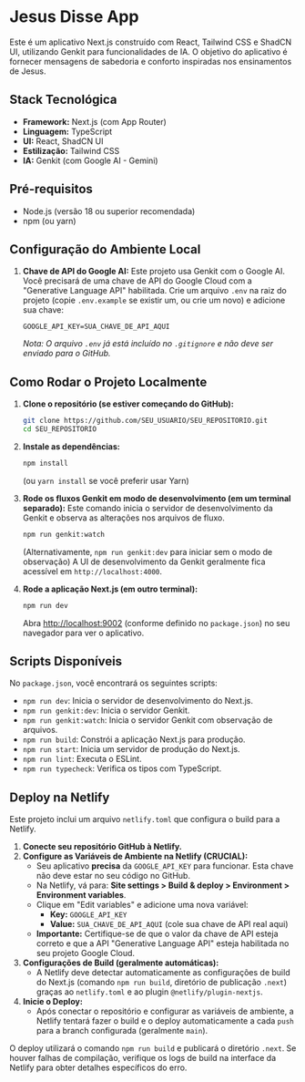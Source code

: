 # Jesus Disse App

Este é um aplicativo Next.js construído com React, Tailwind CSS e ShadCN UI, utilizando Genkit para funcionalidades de IA. O objetivo do aplicativo é fornecer mensagens de sabedoria e conforto inspiradas nos ensinamentos de Jesus.

## Stack Tecnológica

*   **Framework:** Next.js (com App Router)
*   **Linguagem:** TypeScript
*   **UI:** React, ShadCN UI
*   **Estilização:** Tailwind CSS
*   **IA:** Genkit (com Google AI - Gemini)

## Pré-requisitos

*   Node.js (versão 18 ou superior recomendada)
*   npm (ou yarn)

## Configuração do Ambiente Local

1.  **Chave de API do Google AI:**
    Este projeto usa Genkit com o Google AI. Você precisará de uma chave de API do Google Cloud com a "Generative Language API" habilitada.
    Crie um arquivo `.env` na raiz do projeto (copie `.env.example` se existir um, ou crie um novo) e adicione sua chave:
    ```env
    GOOGLE_API_KEY=SUA_CHAVE_DE_API_AQUI
    ```
    *Nota: O arquivo `.env` já está incluído no `.gitignore` e não deve ser enviado para o GitHub.*

## Como Rodar o Projeto Localmente

1.  **Clone o repositório (se estiver começando do GitHub):**
    ```bash
    git clone https://github.com/SEU_USUARIO/SEU_REPOSITORIO.git
    cd SEU_REPOSITORIO
    ```

2.  **Instale as dependências:**
    ```bash
    npm install
    ```
    (ou `yarn install` se você preferir usar Yarn)

3.  **Rode os fluxos Genkit em modo de desenvolvimento (em um terminal separado):**
    Este comando inicia o servidor de desenvolvimento da Genkit e observa as alterações nos arquivos de fluxo.
    ```bash
    npm run genkit:watch
    ```
    (Alternativamente, `npm run genkit:dev` para iniciar sem o modo de observação)
    A UI de desenvolvimento da Genkit geralmente fica acessível em `http://localhost:4000`.

4.  **Rode a aplicação Next.js (em outro terminal):**
    ```bash
    npm run dev
    ```
    Abra [http://localhost:9002](http://localhost:9002) (conforme definido no `package.json`) no seu navegador para ver o aplicativo.

## Scripts Disponíveis

No `package.json`, você encontrará os seguintes scripts:

*   `npm run dev`: Inicia o servidor de desenvolvimento do Next.js.
*   `npm run genkit:dev`: Inicia o servidor Genkit.
*   `npm run genkit:watch`: Inicia o servidor Genkit com observação de arquivos.
*   `npm run build`: Constrói a aplicação Next.js para produção.
*   `npm run start`: Inicia um servidor de produção do Next.js.
*   `npm run lint`: Executa o ESLint.
*   `npm run typecheck`: Verifica os tipos com TypeScript.

## Deploy na Netlify

Este projeto inclui um arquivo `netlify.toml` que configura o build para a Netlify.

1.  **Conecte seu repositório GitHub à Netlify.**
2.  **Configure as Variáveis de Ambiente na Netlify (CRUCIAL):**
    *   Seu aplicativo **precisa** da `GOOGLE_API_KEY` para funcionar. Esta chave não deve estar no seu código no GitHub.
    *   Na Netlify, vá para: **Site settings > Build & deploy > Environment > Environment variables**.
    *   Clique em "Edit variables" e adicione uma nova variável:
        *   **Key:** `GOOGLE_API_KEY`
        *   **Value:** `SUA_CHAVE_DE_API_AQUI` (cole sua chave de API real aqui)
    *   **Importante:** Certifique-se de que o valor da chave de API esteja correto e que a API "Generative Language API" esteja habilitada no seu projeto Google Cloud.
3.  **Configurações de Build (geralmente automáticas):**
    *   A Netlify deve detectar automaticamente as configurações de build do Next.js (comando `npm run build`, diretório de publicação `.next`) graças ao `netlify.toml` e ao plugin `@netlify/plugin-nextjs`.
4.  **Inicie o Deploy:**
    *   Após conectar o repositório e configurar as variáveis de ambiente, a Netlify tentará fazer o build e o deploy automaticamente a cada `push` para a branch configurada (geralmente `main`).

O deploy utilizará o comando `npm run build` e publicará o diretório `.next`. Se houver falhas de compilação, verifique os logs de build na interface da Netlify para obter detalhes específicos do erro.
```